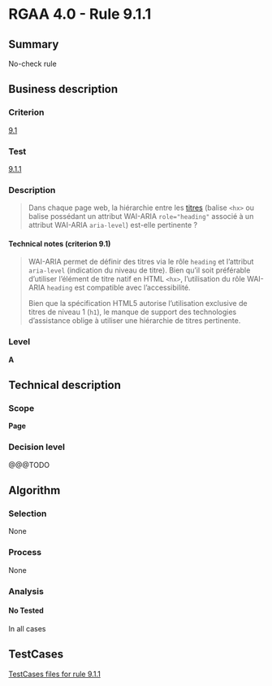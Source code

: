 # RGAA 4.0 - Rule 9.1.1

## Summary
No-check rule


## Business description

### Criterion
[9.1](https://www.numerique.gouv.fr/publications/rgaa-accessibilite/methode/criteres/#crit-9-1)

### Test
[9.1.1](https://www.numerique.gouv.fr/publications/rgaa-accessibilite/methode/criteres/#test-9-1-1)

### Description
> Dans chaque page web, la hiérarchie entre les [titres](https://www.numerique.gouv.fr/publications/rgaa-accessibilite/methode/glossaire/#titre) (balise `<hx>` ou balise possédant un attribut WAI-ARIA `role="heading"` associé à un attribut WAI-ARIA `aria-level`) est-elle pertinente ?

#### Technical notes (criterion 9.1)
> WAI-ARIA permet de définir des titres via le rôle `heading` et l’attribut `aria-level` (indication du niveau de titre). Bien qu’il soit préférable d’utiliser l’élément de titre natif en HTML `<hx>`, l’utilisation du rôle WAI-ARIA `heading` est compatible avec l’accessibilité.
> 
> Bien que la spécification HTML5 autorise l’utilisation exclusive de titres de niveau 1 (`h1`), le manque de support des technologies d’assistance oblige à utiliser une hiérarchie de titres pertinente.

### Level
**A**


## Technical description

### Scope
**Page**

### Decision level
@@@TODO


## Algorithm

### Selection
None

### Process
None

### Analysis

#### No Tested
In all cases


##  TestCases

[TestCases files for rule 9.1.1](https://gitlab.com/asqatasun/Asqatasun/-/tree/v5/rules/rules-rgaa4.0/src/test/resources/testcases/rgaa40//Rgaa40Rule090101/)


